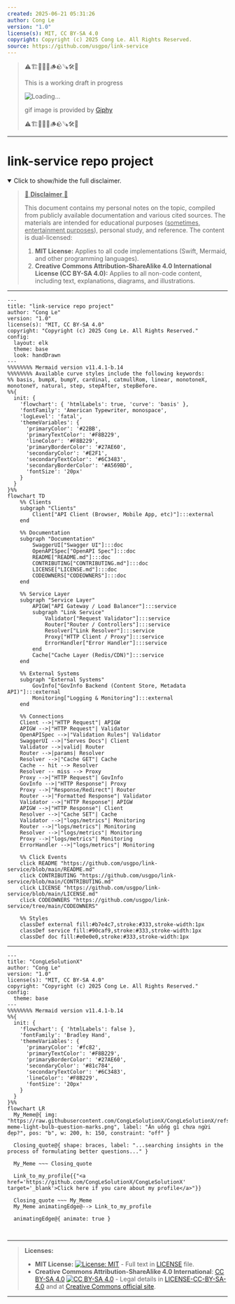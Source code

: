 ```yaml
---
created: 2025-06-21 05:31:26
author: Cong Le
version: "1.0"
license(s): MIT, CC BY-SA 4.0
copyright: Copyright (c) 2025 Cong Le. All Rights Reserved.
source: https://github.com/usgpo/link-service
---
```



> ⚠️🏗️🚧🦺🧱🪵🪨🪚🛠️👷
> 
> This is a working draft in progress
> 
> ![Loading...](https://media2.giphy.com/media/v1.Y2lkPTc5MGI3NjExaWpseG9oN3pqc3ZnYjV1dTJrc2ZhMnY2azNxY3FjbXh1Z2l5dTByNCZlcD12MV9pbnRlcm5hbF9naWZfYnlfaWQmY3Q9Zw/ibEMHPcFDAkJq/giphy.gif)
>
> gif image is provided by [Giphy](https://giphy.com)
> 
> ⚠️🏗️🚧🦺🧱🪵🪨🪚🛠️👷


----




# link-service repo project
<details open>
<summary>Click to show/hide the full disclaimer.</summary>
   
> <ins>📢 **Disclaimer** 🚨</ins>
>
> This document contains my personal notes on the topic,
> compiled from publicly available documentation and various cited sources.
> The materials are intended for educational purposes (<ins>sometimes, entertainment purposes</ins>), personal study, and reference.
> The content is dual-licensed:
> 1. **MIT License:** Applies to all code implementations (Swift, Mermaid, and other programming languages).
> 2. **Creative Commons Attribution-ShareAlike 4.0 International License (CC BY-SA 4.0):** Applies to all non-code content, including text, explanations, diagrams, and illustrations.

</details>


----

```mermaid
---
title: "link-service repo project"
author: "Cong Le"
version: "1.0"
license(s): "MIT, CC BY-SA 4.0"
copyright: "Copyright (c) 2025 Cong Le. All Rights Reserved."
config:
  layout: elk
  theme: base
  look: handDrawn
---
%%%%%%%% Mermaid version v11.4.1-b.14
%%%%%%%% Available curve styles include the following keywords:
%% basis, bumpX, bumpY, cardinal, catmullRom, linear, monotoneX, monotoneY, natural, step, stepAfter, stepBefore.
%%{
  init: {
    'flowchart': { 'htmlLabels': true, 'curve': 'basis' },
    'fontFamily': 'American Typewriter, monospace',
    'logLevel': 'fatal',
    'themeVariables': {
      'primaryColor': '#22BB',
      'primaryTextColor': '#F8B229',
      'lineColor': '#F8B229',
      'primaryBorderColor': '#27AE60',
      'secondaryColor': '#E2F1',
      'secondaryTextColor': '#6C3483',
      'secondaryBorderColor': '#A569BD',
      'fontSize': '20px'
    }
  }
}%%
flowchart TD
    %% Clients
    subgraph "Clients"
        Client["API Client (Browser, Mobile App, etc)"]:::external
    end

    %% Documentation
    subgraph "Documentation"
        SwaggerUI["Swagger UI"]:::doc
        OpenAPISpec["OpenAPI Spec"]:::doc
        README["README.md"]:::doc
        CONTRIBUTING["CONTRIBUTING.md"]:::doc
        LICENSE["LICENSE.md"]:::doc
        CODEOWNERS["CODEOWNERS"]:::doc
    end

    %% Service Layer
    subgraph "Service Layer"
        APIGW["API Gateway / Load Balancer"]:::service
        subgraph "Link Service"
            Validator["Request Validator"]:::service
            Router["Router / Controllers"]:::service
            Resolver["Link Resolver"]:::service
            Proxy["HTTP Client / Proxy"]:::service
            ErrorHandler["Error Handler"]:::service
        end
        Cache["Cache Layer (Redis/CDN)"]:::service
    end

    %% External Systems
    subgraph "External Systems"
        GovInfo["GovInfo Backend (Content Store, Metadata API)"]:::external
        Monitoring["Logging & Monitoring"]:::external
    end

    %% Connections
    Client -->|"HTTP Request"| APIGW
    APIGW -->|"HTTP Request"| Validator
    OpenAPISpec -->|"Validation Rules"| Validator
    SwaggerUI -->|"Serves Docs"| Client
    Validator -->|valid| Router
    Router -->|params| Resolver
    Resolver -->|"Cache GET"| Cache
    Cache -- hit --> Resolver
    Resolver -- miss --> Proxy
    Proxy -->|"HTTP Request"| GovInfo
    GovInfo -->|"HTTP Response"| Proxy
    Proxy -->|"Response/Redirect"| Router
    Router -->|"Formatted Response"| Validator
    Validator -->|"HTTP Response"| APIGW
    APIGW -->|"HTTP Response"| Client
    Resolver -->|"Cache SET"| Cache
    Validator -->|"logs/metrics"| Monitoring
    Router -->|"logs/metrics"| Monitoring
    Resolver -->|"logs/metrics"| Monitoring
    Proxy -->|"logs/metrics"| Monitoring
    ErrorHandler -->|"logs/metrics"| Monitoring

    %% Click Events
    click README "https://github.com/usgpo/link-service/blob/main/README.md"
    click CONTRIBUTING "https://github.com/usgpo/link-service/blob/main/CONTRIBUTING.md"
    click LICENSE "https://github.com/usgpo/link-service/blob/main/LICENSE.md"
    click CODEOWNERS "https://github.com/usgpo/link-service/tree/main/CODEOWNERS"

    %% Styles
    classDef external fill:#b7e4c7,stroke:#333,stroke-width:1px
    classDef service fill:#90caf9,stroke:#333,stroke-width:1px
    classDef doc fill:#e0e0e0,stroke:#333,stroke-width:1px

```

----

<!-- 
```mermaid
%% Current Mermaid version
info
```  -->


```mermaid
---
title: "CongLeSolutionX"
author: "Cong Le"
version: "1.0"
license(s): "MIT, CC BY-SA 4.0"
copyright: "Copyright (c) 2025 Cong Le. All Rights Reserved."
config:
  theme: base
---
%%%%%%%% Mermaid version v11.4.1-b.14
%%{
  init: {
    'flowchart': { 'htmlLabels': false },
    'fontFamily': 'Bradley Hand',
    'themeVariables': {
      'primaryColor': '#fc82',
      'primaryTextColor': '#F8B229',
      'primaryBorderColor': '#27AE60',
      'secondaryColor': '#81c784',
      'secondaryTextColor': '#6C3483',
      'lineColor': '#F8B229',
      'fontSize': '20px'
    }
  }
}%%
flowchart LR
  My_Meme@{ img: "https://raw.githubusercontent.com/CongLeSolutionX/CongLeSolutionX/refs/heads/main/assets/images/My-meme-light-bulb-question-marks.png", label: "Ăn uống gì chưa ngừi đẹp?", pos: "b", w: 200, h: 150, constraint: "off" }

  Closing_quote@{ shape: braces, label: "...searching insights in the process of formulating better questions..." }
    
  My_Meme ~~~ Closing_quote
    
  Link_to_my_profile{{"<a href='https://github.com/CongLeSolutionX/CongLeSolutionX' target='_blank'>Click here if you care about my profile</a>"}}

  Closing_quote ~~~ My_Meme
  My_Meme animatingEdge@--> Link_to_my_profile
  
  animatingEdge@{ animate: true }



```

---
>**Licenses:**
>
>- **MIT License:**  [![License: MIT](https://img.shields.io/badge/License-MIT-yellow.svg)](LICENSE) - Full text in [LICENSE](LICENSE) file.
>- **Creative Commons Attribution-ShareAlike 4.0 International**: [CC BY-SA 4.0](https://creativecommons.org/licenses/by-sa/4.0/) [![CC BY-SA 4.0](https://licensebuttons.net/l/by-sa/4.0/88x31.png)](https://creativecommons.org/licenses/by-sa/4.0/) - Legal details in [LICENSE-CC-BY-SA-4.0](THE_PAST/LICENSE-CC-BY-SA-4.0) and at [Creative Commons official site](https://creativecommons.org/licenses/by-sa/4.0/).
>
---
